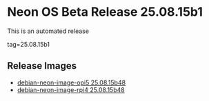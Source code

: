 # Neon OS Beta Release 25.08.15b1
This is an automated release

tag=25.08.15b1

## Release Images
- [debian-neon-image-opi5 25.08.15b48](https://download.neonaiservices.com/neon_os/core/rpi4/dev/debian-neon-image-rpi4_2025-08-15_04_00.img.xz)
- [debian-neon-image-rpi4 25.08.15b48](https://download.neonaiservices.com/neon_os/core/rpi4/dev/debian-neon-image-rpi4_2025-08-15_04_00.img.xz)
